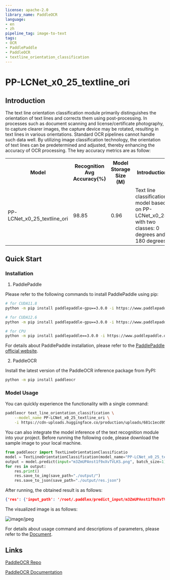 ```yaml
---
license: apache-2.0
library_name: PaddleOCR
language:
- en
- zh
pipeline_tag: image-to-text
tags:
- OCR
- PaddlePaddle
- PaddleOCR
- textline_orientation_classification
---
```


# PP-LCNet_x0_25_textline_ori

## Introduction

The text line orientation classification module primarily distinguishes the orientation of text lines and corrects them using post-processing. In processes such as document scanning and license/certificate photography, to capture clearer images, the capture device may be rotated, resulting in text lines in various orientations. Standard OCR pipelines cannot handle such data well. By utilizing image classification technology, the orientation of text lines can be predetermined and adjusted, thereby enhancing the accuracy of OCR processing. The key accuracy metrics are as follow:

<table>
<tr>
<th>Model</th>
<th>Recognition Avg Accuracy(%)</th>
<th>Model Storage Size (M)</th>
<th>Introduction</th>
</tr>
<tr>
<td>PP-LCNet_x0_25_textline_ori</td>
<td>98.85</td>
<td>0.96</td>
<td>Text line classification model based on PP-LCNet_x0_25, with two classes: 0 degrees and 180 degrees</td>
</tr>
</table>

## Quick Start

### Installation

1. PaddlePaddle

Please refer to the following commands to install PaddlePaddle using pip:

```bash
# for CUDA11.8
python -m pip install paddlepaddle-gpu==3.0.0 -i https://www.paddlepaddle.org.cn/packages/stable/cu118/

# for CUDA12.6
python -m pip install paddlepaddle-gpu==3.0.0 -i https://www.paddlepaddle.org.cn/packages/stable/cu126/

# for CPU
python -m pip install paddlepaddle==3.0.0 -i https://www.paddlepaddle.org.cn/packages/stable/cpu/
```

For details about PaddlePaddle installation, please refer to the [PaddlePaddle official website](https://www.paddlepaddle.org.cn/en/install/quick).

2. PaddleOCR

Install the latest version of the PaddleOCR inference package from PyPI:

```bash
python -m pip install paddleocr
```

### Model Usage

You can quickly experience the functionality with a single command:

```bash
paddleocr text_line_orientation_classification \
    --model_name PP-LCNet_x0_25_textline_ori \
    -i https://cdn-uploads.huggingface.co/production/uploads/681c1ecd9539bdde5ae1733c/m3ZmUPAnst1f9xXvTVLKS.png
```

You can also integrate the model inference of the text recognition module into your project. Before running the following code, please download the sample image to your local machine.

```python
from paddleocr import TextLineOrientationClassificatio
model = TextLineOrientationClassification(model_name="PP-LCNet_x0_25_textline_ori")
output = model.predict(input="m3ZmUPAnst1f9xXvTVLKS.png", batch_size=1)
for res in output:
    res.print()
    res.save_to_img(save_path="./output/")
    res.save_to_json(save_path="./output/res.json")
```

After running, the obtained result is as follows:

```json
{'res': {'input_path': '/root/.paddlex/predict_input/m3ZmUPAnst1f9xXvTVLKS.png', 'page_index': None, 'class_ids': array([1], dtype=int32), 'scores': array([0.99671], dtype=float32), 'label_names': ['180_degree']}}
```

The visualized image is as follows:

![image/jpeg](https://cdn-uploads.huggingface.co/production/uploads/681c1ecd9539bdde5ae1733c/0y5rEbMTzgsqP6Ptnj-Er.png)

For details about usage command and descriptions of parameters, please refer to the [Document](https://paddlepaddle.github.io/PaddleOCR/latest/en/version3.x/module_usage/text_recognition.html#iii-quick-start).


## Links

[PaddleOCR Repo](https://github.com/paddlepaddle/paddleocr)

[PaddleOCR Documentation](https://paddlepaddle.github.io/PaddleOCR/latest/en/index.html)
